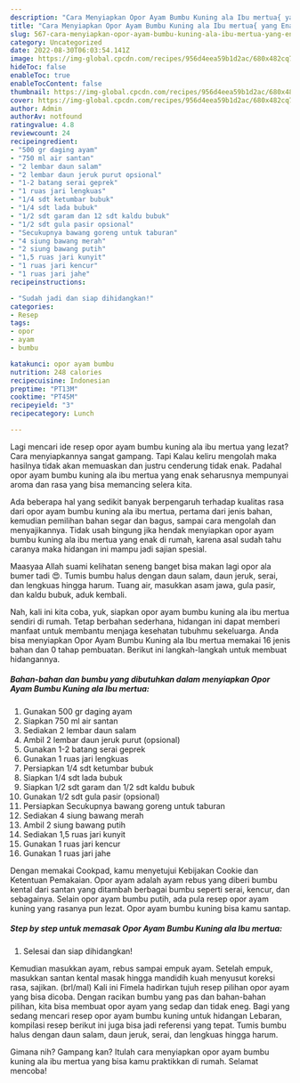 ```yaml
---
description: "Cara Menyiapkan Opor Ayam Bumbu Kuning ala Ibu mertua{ yang Enak Banget,  Menu Buat lebaran"
title: "Cara Menyiapkan Opor Ayam Bumbu Kuning ala Ibu mertua{ yang Enak Banget,  Menu Buat lebaran"
slug: 567-cara-menyiapkan-opor-ayam-bumbu-kuning-ala-ibu-mertua-yang-enak-banget-menu-buat-lebaran
category: Uncategorized
date: 2022-08-30T06:03:54.141Z
image: https://img-global.cpcdn.com/recipes/956d4eea59b1d2ac/680x482cq70/opor-ayam-bumbu-kuning-ala-ibu-mertua-foto-resep-utama.jpg
hideToc: false
enableToc: true
enableTocContent: false
thumbnail: https://img-global.cpcdn.com/recipes/956d4eea59b1d2ac/680x482cq70/opor-ayam-bumbu-kuning-ala-ibu-mertua-foto-resep-utama.jpg
cover: https://img-global.cpcdn.com/recipes/956d4eea59b1d2ac/680x482cq70/opor-ayam-bumbu-kuning-ala-ibu-mertua-foto-resep-utama.jpg
author: Admin
authorAv: notfound
ratingvalue: 4.8
reviewcount: 24
recipeingredient:
- "500 gr daging ayam"
- "750 ml air santan"
- "2 lembar daun salam"
- "2 lembar daun jeruk purut opsional"
- "1-2 batang serai geprek"
- "1 ruas jari lengkuas"
- "1/4 sdt ketumbar bubuk"
- "1/4 sdt lada bubuk"
- "1/2 sdt garam dan 12 sdt kaldu bubuk"
- "1/2 sdt gula pasir opsional"
- "Secukupnya bawang goreng untuk taburan"
- "4 siung bawang merah"
- "2 siung bawang putih"
- "1,5 ruas jari kunyit"
- "1 ruas jari kencur"
- "1 ruas jari jahe"
recipeinstructions:

- "Sudah jadi dan siap dihidangkan!"
categories:
- Resep
tags:
- opor
- ayam
- bumbu

katakunci: opor ayam bumbu 
nutrition: 248 calories
recipecuisine: Indonesian
preptime: "PT13M"
cooktime: "PT45M"
recipeyield: "3"
recipecategory: Lunch

---
```



Lagi mencari ide resep opor ayam bumbu kuning ala ibu mertua yang lezat? Cara menyiapkannya sangat gampang. Tapi Kalau keliru mengolah maka hasilnya tidak akan memuaskan dan justru cenderung tidak enak. Padahal opor ayam bumbu kuning ala ibu mertua yang enak seharusnya mempunyai aroma dan rasa yang bisa memancing selera kita.


Ada beberapa hal yang sedikit banyak berpengaruh terhadap kualitas rasa dari opor ayam bumbu kuning ala ibu mertua, pertama dari jenis bahan, kemudian pemilihan bahan segar dan bagus, sampai cara mengolah dan menyajikannya. Tidak usah bingung jika hendak menyiapkan opor ayam bumbu kuning ala ibu mertua yang enak di rumah, karena asal sudah tahu caranya maka hidangan ini mampu jadi sajian spesial.

Maasyaa Allah suami kelihatan seneng banget bisa makan lagi opor ala bumer tadi 😍. Tumis bumbu halus dengan daun salam, daun jeruk, serai, dan lengkuas hingga harum. Tuang air, masukkan asam jawa, gula pasir, dan kaldu bubuk, aduk kembali.


Nah, kali ini kita coba, yuk, siapkan opor ayam bumbu kuning ala ibu mertua sendiri di rumah. Tetap berbahan sederhana, hidangan ini dapat memberi manfaat untuk membantu menjaga kesehatan tubuhmu sekeluarga. Anda bisa menyiapkan Opor Ayam Bumbu Kuning ala Ibu mertua memakai 16 jenis bahan dan 0 tahap pembuatan. Berikut ini langkah-langkah untuk membuat hidangannya.

<!--inarticleads1-->

##### Bahan-bahan dan bumbu yang dibutuhkan dalam menyiapkan Opor Ayam Bumbu Kuning ala Ibu mertua:

1. Gunakan 500 gr daging ayam
1. Siapkan 750 ml air santan
1. Sediakan 2 lembar daun salam
1. Ambil 2 lembar daun jeruk purut (opsional)
1. Gunakan 1-2 batang serai geprek
1. Gunakan 1 ruas jari lengkuas
1. Persiapkan 1/4 sdt ketumbar bubuk
1. Siapkan 1/4 sdt lada bubuk
1. Siapkan 1/2 sdt garam dan 1/2 sdt kaldu bubuk
1. Gunakan 1/2 sdt gula pasir (opsional)
1. Persiapkan Secukupnya bawang goreng untuk taburan
1. Sediakan 4 siung bawang merah
1. Ambil 2 siung bawang putih
1. Sediakan 1,5 ruas jari kunyit
1. Gunakan 1 ruas jari kencur
1. Gunakan 1 ruas jari jahe


Dengan memakai Cookpad, kamu menyetujui Kebijakan Cookie dan Ketentuan Pemakaian. Opor ayam adalah ayam rebus yang diberi bumbu kental dari santan yang ditambah berbagai bumbu seperti serai, kencur, dan sebagainya. Selain opor ayam bumbu putih, ada pula resep opor ayam kuning yang rasanya pun lezat. Opor ayam bumbu kuning bisa kamu santap. 

<!--inarticleads2-->

##### Step by step untuk memasak Opor Ayam Bumbu Kuning ala Ibu mertua:


1. Selesai dan siap dihidangkan!

Kemudian masukkan ayam, rebus sampai empuk ayam. Setelah empuk, masukkan santan kental masak hingga mandidih kuah menyusut koreksi rasa, sajikan. (brl/mal) Kali ini Fimela hadirkan tujuh resep pilihan opor ayam yang bisa dicoba. Dengan racikan bumbu yang pas dan bahan-bahan pilihan, kita bisa membuat opor ayam yang sedap dan tidak eneg. Bagi yang sedang mencari resep opor ayam bumbu kuning untuk hidangan Lebaran, kompilasi resep berikut ini juga bisa jadi referensi yang tepat. Tumis bumbu halus dengan daun salam, daun jeruk, serai, dan lengkuas hingga harum. 

Gimana nih? Gampang kan? Itulah cara menyiapkan opor ayam bumbu kuning ala ibu mertua yang bisa kamu praktikkan di rumah. Selamat mencoba!
